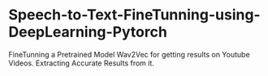 # Speech-to-Text-FineTunning-using-DeepLearning-Pytorch
FineTunning a Pretrained Model  Wav2Vec for getting results on Youtube Videos. Extracting Accurate Results from it.
